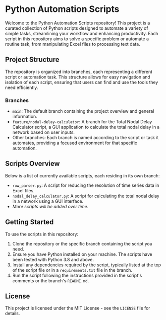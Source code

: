 # Python Automation Scripts

Welcome to the Python Automation Scripts repository! This project is a curated collection of Python scripts designed to automate a variety of simple tasks, streamlining your workflow and enhancing productivity. Each script in this repository aims to solve a specific problem or automate a routine task, from manipulating Excel files to processing text data.

## Project Structure

The repository is organized into branches, each representing a different script or automation task. This structure allows for easy navigation and isolation of each script, ensuring that users can find and use the tools they need efficiently.

### Branches

- `main`: The default branch containing the project overview and general information.
- `feature/nodal-delay-calculator`: A branch for the Total Nodal Delay Calculator script, a GUI application to calculate the total nodal delay in a network based on user inputs.
- Other branches: Each branch is named according to the script or task it automates, providing a focused environment for that specific automation.

## Scripts Overview

Below is a list of currently available scripts, each residing in its own branch:

- `row_parser.py`: A script for reducing the resolution of time series data in Excel files.
- `nodal_delay_calculator.py`: A script for calculating the total nodal delay in a network using a GUI interface.
- *More scripts will be added over time.*

## Getting Started

To use the scripts in this repository:

1. Clone the repository or the specific branch containing the script you need.
2. Ensure you have Python installed on your machine. The scripts have been tested with Python 3.8 and above.
3. Install any dependencies required by the script, typically listed at the top of the script file or in a `requirements.txt` file in the branch.
4. Run the script following the instructions provided in the script's comments or the branch's `README.md`.

## License

This project is licensed under the MIT License - see the `LICENSE` file for details.

